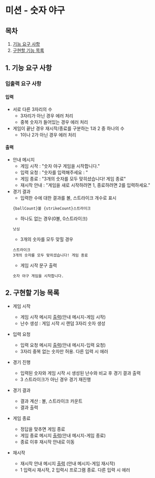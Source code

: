 # 미션 - 숫자 야구

## 목차

1. [기능 요구 사항](#1-기능-요구-사항)
2. [구현할 기능 목록](#2-구현할-기능-목록)

## 1. 기능 요구 사항

### 입출력 요구 사항

#### 입력

- 서로 다른 3자리의 수
  - 3자리가 아닌 경우 에러 처리
  - 중복 숫자가 들어있는 경우 에러 처리
- 게임이 끝난 경우 재시작/종료를 구분하는 1과 2 중 하나의 수
  - 1이나 2가 아닌 경우 에러 처리

#### 출력

- 안내 메시지
  - 게임 시작 : "숫자 야구 게임을 시작합니다."
  - 입력 요청 : "숫자를 입력해주세요 : "
  - 게임 종료 : "3개의 숫자를 모두 맞히셨습니다! 게임 종료"
  - 재시작 안내 : "게임을 새로 시작하려면 1, 종료하려면 2를 입력하세요."
- 경기 결과
  - 입력한 수에 대한 결과를 볼, 스트라이크 개수로 표시
  ```
  {ballCount}볼 {strikeCount}스트라이크
  ```
  - 하나도 없는 경우(0볼, 0스트라이크)
  ```
  낫싱
  ```
  - 3개의 숫자를 모두 맞힐 경우
  ```
  스트라이크
  3개의 숫자를 모두 맞히셨습니다! 게임 종료
  ```
  - 게임 시작 문구 출력
  ```
  숫자 야구 게임을 시작합니다.
  ```

## 2. 구현할 기능 목록

- 게임 시작

  - 게임 시작 메시지 [출력](#출력)(안내 메시지-게임 시작)
  - 난수 생성 : 게임 시작 시 랜덤 3자리 숫자 생성

- 입력 요청

  - 입력 요청 메시지 [출력](#출력)(안내 메시지-입력 요청)
  - 3자리 중복 없는 숫자만 허용. 다른 입력 시 에러

- 경기 진행

  - 입력된 숫자와 게임 시작 시 생성된 난수와 비교 후 경기 결과 출력
  - 3 스트라이크가 아닌 경우 경기 재진행

- 경기 결과

  - 결과 계산 : 볼, 스트라이크 카운트
  - 결과 출력

- 게임 종료

  - 정답을 맞추면 게임 종료
  - 게임 종료 메시지 [출력](#출력)(안내 메시지-게임 종료)
  - 종료 이후 재시작 안내로 이동

- 재시작
  - 재시작 안내 메시지 [출력](#출력) (안내 메시지-게임 재시작)
  - 1 입력시 재시작, 2 입력시 프로그램 종료. 다른 입력 시 에러
